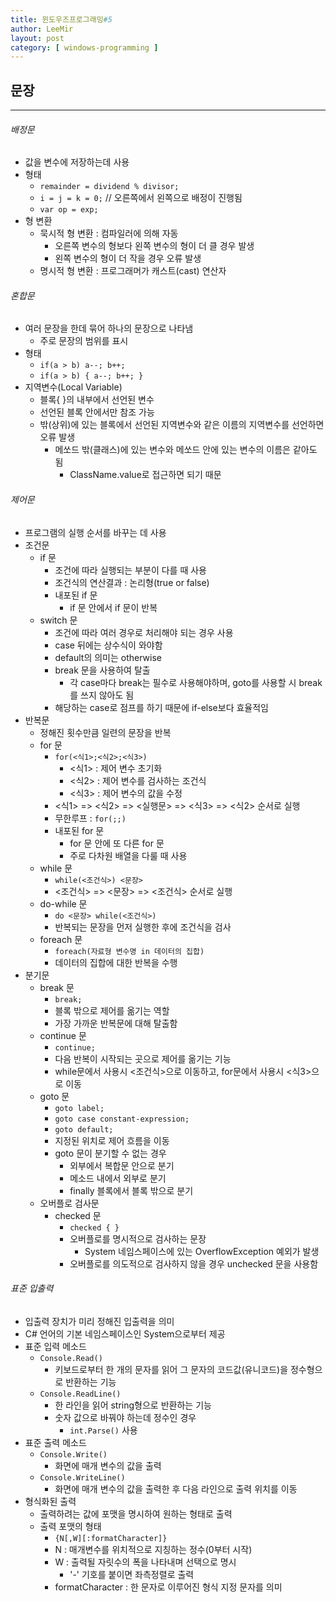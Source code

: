 ```yaml
---
title: 윈도우즈프로그래밍#5
author: LeeMir
layout: post
category: [ windows-programming ]
---
```


## 문장

- - -

###### 배정문

- 값을 변수에 저장하는데 사용
- 형태
  - ```remainder = dividend % divisor;```
  - ```i = j = k = 0;``` // 오른쪽에서 왼쪽으로 배정이 진행됨
  - ```var op = exp;```
- 형 변환
  - 묵시적 형 변환 : 컴파일러에 의해 자동
    - 오른쪽 변수의 형보다 왼쪽 변수의 형이 더 클 경우 발생
    - 왼쪽 변수의 형이 더 작을 경우 오류 발생
  - 명시적 형 변환 : 프로그래머가 캐스트(cast) 연산자



###### 혼합문

- 여러 문장을 한데 묶어 하나의 문장으로 나타냄
  - 주로 문장의 범위를 표시
- 형태
  - ```if(a > b) a--; b++;```
  - ```if(a > b) { a--; b++; }```
- 지역변수(Local Variable)
  - 블록{ }의 내부에서 선언된 변수
  - 선언된 블록 안에서만 참조 가능
  - 밖(상위)에 있는 블록에서 선언된 지역변수와 같은 이름의 지역변수를 선언하면 오류 발생
    - 메쏘드 밖(클래스)에 있는 변수와 메쏘드 안에 있는 변수의 이름은 같아도 됨
      - ClassName.value로 접근하면 되기 때문



###### 제어문

- 프로그램의 실행 순서를 바꾸는 데 사용
- 조건문
  - if 문
    - 조건에 따라 실행되는 부분이 다를 때 사용
    - 조건식의 연산결과 : 논리형(true or false)
    - 내포된  if 문
      - if 문 안에서 if 문이 반복
  - switch 문
    - 조건에 따라 여러 경우로 처리해야 되는 경우 사용
    - case 뒤에는 상수식이 와야함
    - default의 의미는 otherwise
    - break 문을 사용하여 탈출
      - 각 case마다 break는 필수로 사용해야하며, goto를 사용할 시 break를 쓰지 않아도 됨
    - 해당하는 case로 점프를 하기 때문에 if-else보다 효율적임
- 반복문
  - 정해진 횟수만큼 일련의 문장을 반복
  - for 문
    - ```for(<식1>;<식2>;<식3>)```
      - <식1> : 제어 변수 초기화
      - <식2> : 제어 변수를 검사하는 조건식
      - <식3> : 제어 변수의 값을 수정
    - <식1> => <식2> => <실행문> => <식3> => <식2> 순서로 실행
    - 무한루프 : ```for(;;)```
    - 내포된 for 문
      - for 문 안에 또 다른 for 문
      - 주로 다차원 배열을 다룰 때 사용
  - while 문
    - ```while(<조건식>) <문장>```
    - <조건식> => <문장> => <조건식> 순서로 실행
  - do-while 문
    - ```do <문장> while(<조건식>)```
    - 반복되는 문장을 먼저 실행한 후에 조건식을 검사
  - foreach 문
    - ```foreach(자료형 변수명 in 데이터의 집합)```
    - 데이터의 집합에 대한 반복을 수행
- 분기문
  - break 문
    - ```break;```
    - 블록 밖으로 제어를 옮기는 역할
    - 가장 가까운 반복문에 대해 탈출함
  - continue 문
    - ```continue;```
    - 다음 반복이 시작되는 곳으로 제어를 옮기는 기능
    - while문에서 사용시 <조건식>으로 이동하고, for문에서 사용시 <식3>으로 이동
  - goto 문
    - ```goto label;```
    - ```goto case constant-expression;```
    - ```goto default;```
    - 지정된 위치로 제어 흐름을 이동
    - goto 문이 분기할 수 없는 경우
      - 외부에서 복합문 안으로 분기
      - 메소드 내에서 외부로 분기
      - finally 블록에서 블록 밖으로 분기
  - 오버플로 검사문
    - checked 문
      - ```checked { }```
      - 오버플로를 명시적으로 검사하는 문장
        - System 네임스페이스에 있는 OverflowException 예외가 발생
      - 오버플로를 의도적으로 검사하지 않을 경우 unchecked 문을 사용함



###### 표준 입출력

- 입출력 장치가 미리 정해진 입출력을 의미
- C# 언어의 기본 네임스페이스인 System으로부터 제공
- 표준 입력 메소드
  - ```Console.Read()```
    - 키보드로부터 한 개의 문자를 읽어 그 문자의 코드값(유니코드)을 정수형으로 반환하는 기능
  - ```Console.ReadLine()```
    - 한 라인을 읽어 string형으로 반환하는 기능
    - 숫자 값으로 바꿔야 하는데 정수인 경우
      - ```int.Parse()``` 사용
- 표준 출력 메소드
  - ```Console.Write()```
    - 화면에 매개 변수의 값을 출력
  - ```Console.WriteLine()```
    - 화면에 매개 변수의 값을 출력한 후 다음 라인으로 출력 위치를 이동
- 형식화된 출력
  - 출력하려는 값에 포맷을 명시하여 원하는 형태로 출력
  - 출력 포맷의 형태
    - ```{N[,W][:formatCharacter]}```
    - N : 매개변수를 위치적으로 지칭하는 정수(0부터 시작)
    - W : 출력될 자릿수의 폭을 나타내며 선택으로 명시
      - '-' 기호를 붙이면 좌측정렬로 출력
    - formatCharacter : 한 문자로 이루어진 형식 지정 문자를 의미
